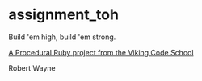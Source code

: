 assignment_toh
==============

Build 'em high, build 'em strong.

[A Procedural Ruby project from the Viking Code School](http://www.vikingcodeschool.com)

Robert Wayne